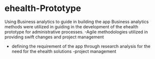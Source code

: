 # ehealth-Prototype
Using Business analytics to guide in building the app
Business analytics methods were utilized in guiding in the development of the ehealth prototype for administrative processes.
-Agile methodologies utilized in providing swift changes and project management
- defining the requirement of the app through research analysis for the need for the ehealth solutions
-project management
